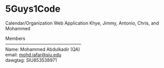 # 5Guys1Code
Calendar/Organization Web Application
Khye, Jimmy, Antonio, Chris, and Mohammed

Members <br>
————————————————— <br>
Name: Mohammed Abdulkadir (QA)<br>
email: mohd.jafar@siu.edu <br>
dawgtag: SIU853538971 <br>
